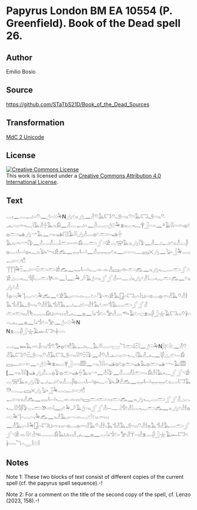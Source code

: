 # Papyrus London BM EA 10554 (P. Greenfield). Book of the Dead spell 26.

## Author 

Emilio Bosio

## Source 

https://github.com/STaTbS21D/Book_of_the_Dead_Sources

## Transformation 

[MdC 2 Unicode](https://statbs21d.github.io/mdc2unicode.html)

## License 

<a rel="license" href="http://creativecommons.org/licenses/by/4.0/"><img alt="Creative Commons License" style="border-width:0" src="https://i.creativecommons.org/l/by/4.0/88x31.png" /></a><br />This work is licensed under a <a rel="license" href="http://creativecommons.org/licenses/by/4.0/">Creative Commons Attribution 4.0 International License</a>.

## Text 

<hiero><rubrum>𓂋𓏤𓈖𓂋𓂝𓏏𓄣𓏺𓈖</rubrum>𓊨𓏏𓇳𓅆N𓂻𓏲𓏭𓂻𓈖𓁐𓄣𓏺𓅓𓉐𓏺𓄣𓏺𓄂𓏏𓏭𓄣𓏺𓄹𓅓𓉐𓏺𓄂𓏏𓏭𓄣𓏺<br>
𓊵𓏏𓊪𓏛𓆑𓇋𓅓𓁐𓏶𓅓𓏭𓀁𓈖𓁐𓂋𓂝𓏏𓈖𓁐𓂋𓐞𓏺𓊨𓇳𓅆𓁷𓏭𓏺𓐞𓏺𓆑𓋁𓃀𓏏𓏏𓏺𓈖𓎼𓄿𓇋𓇋𓏏𓏛𓏺𓐍𓏲𓐍𓂧𓊛𓂻𓎡𓅓𓈖𓏏𓏭𓊛𓉔𓄿𓇋𓇋𓂻𓁐𓂋𓐍𓏲𓂧𓏏𓊛𓏶<br>
𓅓𓏭𓏛𓎡𓇋𓅱𓈖𓁐𓂋𓏺𓁐𓂋𓌃𓂧𓏏𓏛𓀁𓂋𓂧𓂾𓏺𓄹𓀀𓂋𓈝𓅓𓏭𓂻𓇋𓅱𓈖𓁐𓂝𓂝𓏺𓏲𓏭𓁐𓂋𓋴𓐍𓂋𓏯𓂡𓐍𓆑𓏭𓅂𓏱𓀀𓃹𓈖𓉿𓂡𓈖𓁐𓉿𓉿𓏲𓏭𓈖𓊪𓏏𓇯𓊃𓈙𓏴𓂻𓈖𓅬𓃀𓅆𓂋𓊪𓂝𓏏𓆇𓁗<br>
𓊹𓊹𓊹𓅆𓏫𓂝𓏏𓄹𓏫𓂧𓂧𓀀𓃹𓈖𓉿𓂡𓆑𓁹𓁹𓁐𓈙𓊪𓁻𓂧𓃹𓈖𓏭𓂻𓆑𓂋𓂧𓂾𓏺𓄹𓀀𓈎𓂋𓆑𓀜𓋴𓂋𓂧𓌗𓏛𓈖𓇋𓈖𓊪𓅆𓌳𓄿𓊨𓏏𓏭𓂾𓂾𓁐𓎀𓊃𓍟𓏭𓂻𓏲𓁐𓇋𓂋𓆑𓂧𓃹𓈖𓏲𓏭𓂻𓏲𓁐<br>
𓌂𓐍𓏏𓏯𓅆𓊹𓂋𓏏𓆇𓅆𓃹𓈖𓏲𓀀𓅓𓊪𓇯𓁹𓂋𓏲𓏏𓎘𓅱𓏛𓀀𓅓𓉗𓏏𓉐𓊪𓏏𓎛𓂓𓏺𓏏𓊖𓂋𓐍𓏛𓁐𓅓𓄣𓏺𓁐𓌂𓅓𓀜𓁐𓅓𓄂𓏏𓏭𓄣𓏺𓁐𓌂𓅓𓀜𓁐𓅓𓂝𓂝𓏺𓏲𓏏𓁐𓌂𓅓𓏲𓏛𓀜𓅓𓂋𓂧𓂾𓂾𓁐<br>
𓂧𓂧𓏭𓁐𓌸𓂋𓂋𓀁𓂓𓏺𓏛𓏥𓁐𓂜𓈖𓐍𓈖𓇋𓂊𓀜𓏲𓏏𓅡𓏺𓁐𓂋𓆞𓄿𓏲𓏏𓐎𓁷𓏭𓏺𓋴𓃀𓇼𓄿𓉐𓏥𓄣𓏺𓋀𓏏𓏏𓏺𓂜𓈖𓐍𓈖𓇋𓂊𓀜𓏲𓏏𓅡𓏺𓈖𓊨𓏏𓇳𓅆N<br>
N𓁷𓂋𓏺𓋴𓃀𓇼𓄿𓆱𓉐𓏌𓏺𓋀𓏏𓏏𓏺<br>
<br>
<rubrum>𓂋𓏤𓈖𓍃𓅓𓏛𓏎𓏏𓏮𓀜𓄣𓏺𓅜𓐍𓏲𓁗𓅓𓂝𓆑𓅓</rubrum>𓌨𓂋𓏏𓈉<rubrum>𓆓𓂧𓌃𓏺𓏫𓇋𓈖</rubrum>𓊨𓇳𓅆N𓆄𓊤𓏲𓇋𓏲𓈖𓁐𓄣<br>
𓁐𓅓𓉐𓏺𓄣𓏺𓏫𓄂𓏏𓏭𓄣𓏺𓁐𓅓𓉐𓏺𓄂𓏏𓏭𓇋𓇋𓄣𓏫𓇋𓅱𓈖𓁐𓄣𓏺𓁐𓊵𓏏𓊪𓏛𓆑𓇋𓅓𓁐𓂜𓈖𓇋𓋴𓈎𓈎𓏲𓄑𓀁𓈙𓂝𓏏𓏒𓈖𓏏𓊨𓇳𓅆𓁷𓏭𓏺𓐞𓏺𓋁𓃀𓏏𓏏𓏺𓏅𓈖𓏏𓏭𓍘𓇋𓇋𓏏𓊛𓐍𓏲𓐍𓂧𓊛𓅓𓐍𓂧𓊛𓎡𓏏𓅓𓏅<br>
[𓈖𓏏𓏭𓍘𓇋𓇋]𓊛𓂻𓁐𓂋𓐍𓅱𓐍𓂧𓊛𓏶𓅓𓏭𓎡𓈖𓁐𓇋𓅱𓈖𓁐𓂋𓏺𓁐𓌃𓂧𓏏𓏯𓀁𓁐𓇋𓅓𓆑𓂾𓂾𓄹𓀀𓂋𓈝𓅓𓏭𓂻𓇋𓅱𓂝𓂝𓏺𓏲𓏭𓁐𓂋𓋴𓐍𓂋𓏯𓂡𓐍𓆑𓏏𓅂𓀏𓁐𓃹𓈖𓉿𓂡𓉿𓉿𓏲𓏭𓂋𓏺𓉐𓅓𓇥𓂋𓊃𓈙𓏴𓂻𓅬𓃀𓅆𓂋𓊪𓂝𓏏𓆇𓁗<br>
𓂝𓏏𓏭𓏭𓁐𓃹𓈖𓉿𓂡𓆑𓁹𓁹𓏥𓄹𓈙𓂧𓂧𓏏𓏮𓂧𓃹𓈖𓏭𓂻𓆑𓂋𓂧𓂾𓂾𓁐𓈎𓂋𓆑𓇋𓇋𓀜𓋴𓅱𓂋𓂧𓌗𓏛𓇋𓈖𓊪𓏲𓅆𓌳𓄿𓊨𓏏𓏭𓂾𓂾𓁐𓍿𓊃𓍟𓀜𓏲𓁐𓇋𓂋𓆑𓂧𓃹𓈖𓏭𓂻𓏲𓁐𓌂𓐍𓏏𓆇𓅆𓊹𓏏𓂋𓏏𓏯𓅆𓃹𓈖𓏭𓁐𓅓𓊪𓇯𓁹𓂋𓏲𓎘𓏲𓏭𓏛𓏥<br>
𓈖𓁐𓅓𓊪𓏏𓎛𓅆𓉗𓏏𓉐𓂓𓏺𓏛𓏥𓏏𓊖𓂋𓐍𓏛𓁐𓅓𓄣𓏺𓁐𓌂𓏯𓅓𓀜𓁐𓅓𓄂𓏏𓏮𓄣𓏺𓁐𓌂𓐍𓅓𓀜𓁐𓅓𓂋𓂧𓂾𓂾𓄹𓀀𓁹𓇋𓇋𓏲𓁐𓌻𓂋𓂋𓀁𓅓𓂓𓏺𓏥𓁐𓂜𓈖𓐍𓈖𓂋𓇋𓂊𓀜𓏲𓏏𓅡𓏺𓁐𓋺𓏏𓏤𓁐𓁷𓂋𓏺𓋴𓃀𓇼𓄿𓆱𓉐𓏌𓏺<br>
𓋀𓏏𓏏𓏺𓆓𓏏𓇾𓎛𓇳𓎛<br></hiero>

## Notes 

Note  1: These two blocks of text consist of different copies of the current spell (cf. the papyrus spell sequence).-!

Note  2: For a comment on the title of the second copy of the spell, cf. Lenzo (2023, 158).-!